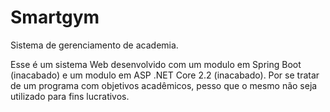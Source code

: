 # Smartgym
Sistema de gerenciamento de academia.

Esse é um sistema Web desenvolvido com um modulo em Spring Boot (inacabado) e um modulo em ASP .NET Core 2.2 (inacabado).
Por se tratar de um programa com objetivos acadêmicos, pesso que o mesmo não seja utilizado para fins lucrativos.
